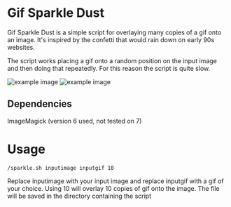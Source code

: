 # Gif Sparkle Dust

Gif Sparkle Dust is a simple script for overlaying many copies of a gif onto an image. It's inspired by the confetti that would rain down on early 90s websites.

The script works placing a gif onto a random position on the input image and then doing that repeatedly. For this reason the script is quite slow.

![example image](https://i.imgur.com/HxfGeDp.jpg) ![example image](https://media.giphy.com/media/Yo1zkCwLpCFY4EPeE2/giphy.gif)

## Dependencies
ImageMagick (version 6 used, not tested on 7)

# Usage
`/sparkle.sh inputimage inputgif 10`

Replace inputimage with your input image and replace inputgif with a gif of your choice. Using 10 will overlay 10 copies of gif onto the image. The file will be saved in the directory containing the script
